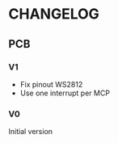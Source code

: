 # CHANGELOG


## PCB

### V1

- Fix pinout WS2812
- Use one interrupt per MCP

### V0

Initial version